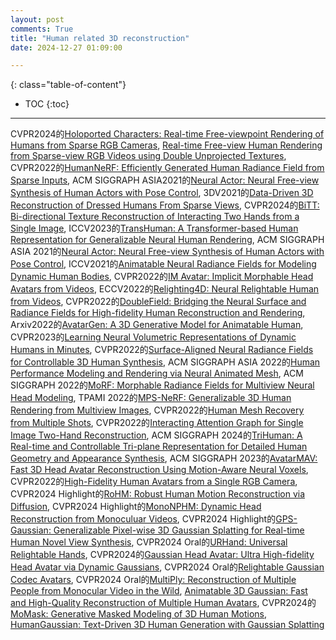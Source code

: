 ```yaml
---
layout: post
comments: True
title: "Human related 3D reconstruction"
date: 2024-12-27 01:09:00

---
```


<!--more-->

{: class="table-of-content"}
* TOC
{:toc}

---

CVPR2024的[Holoported Characters: Real-time Free-viewpoint Rendering of Humans from Sparse RGB Cameras](https://vcai.mpi-inf.mpg.de/projects/holochar/), [Real-time Free-view Human Rendering from Sparse-view RGB Videos using Double Unprojected Textures](https://vcai.mpi-inf.mpg.de/projects/DUT/), CVPR2022的[HumanNeRF: Efficiently Generated Human Radiance Field from Sparse Inputs](https://zhaofuq.github.io/humannerf/), ACM SIGGRAPH ASIA2021的[Neural Actor: Neural Free-view Synthesis of Human Actors with Pose Control](https://vcai.mpi-inf.mpg.de/projects/NeuralActor/), 3DV2021的[Data-Driven 3D Reconstruction of Dressed Humans From Sparse Views](https://pzins.github.io/publication/data-driven_3d_reconstruction/), CVPR2024的[BiTT: Bi-directional Texture Reconstruction of Interacting Two Hands from a Single Image](https://yunminjin2.github.io/projects/bitt/), ICCV2023的[TransHuman: A Transformer-based Human Representation for Generalizable Neural Human Rendering](https://pansanity666.github.io/TransHuman/), ACM SIGGRAPH ASIA 2021的[Neural Actor: Neural Free-view Synthesis of Human Actors with Pose Control](https://vcai.mpi-inf.mpg.de/projects/NeuralActor/), ICCV2021的[Animatable Neural Radiance Fields for Modeling Dynamic Human Bodies](https://zju3dv.github.io/animatable_nerf/), CVPR2022的[IM Avatar: Implicit Morphable Head Avatars from Videos](https://ait.ethz.ch/imavatar), ECCV2022的[Relighting4D: Neural Relightable Human from Videos](https://frozenburning.github.io/projects/relighting4d/), CVPR2022的[DoubleField: Bridging the Neural Surface and Radiance Fields for High-fidelity Human Reconstruction and Rendering](https://github.com/DSaurus/DoubleField), Arxiv2022的[AvatarGen: A 3D Generative Model for Animatable Human](http://jeff95.me/projects/avatargen.html), CVPR2023的[Learning Neural Volumetric Representations of Dynamic Humans in Minutes](https://zju3dv.github.io/instant_nvr/), CVPR2022的[Surface-Aligned Neural Radiance Fields for Controllable 3D Human Synthesis](https://pfnet-research.github.io/surface-aligned-nerf/), ACM SIGGRAPH ASIA 2022的[Human Performance Modeling and Rendering via Neural Animated Mesh](https://zhaofuq.github.io/NeuralAM/), ACM SIGGRAPH 2022的[MoRF: Morphable Radiance Fields for Multiview Neural Head Modeling](https://studios.disneyresearch.com/2022/07/24/morf-morphable-radiance-fields-for-multiview-neural-head-modeling/), TPAMI 2022的[MPS-NeRF: Generalizable 3D Human Rendering from Multiview Images](https://gaoxiangjun.github.io/mps_nerf/), CVPR2022的[Human Mesh Recovery from Multiple Shots](https://geopavlakos.github.io/multishot/), CVPR2022的[Interacting Attention Graph for Single Image Two-Hand Reconstruction](https://dw1010.github.io/project/IntagHand/Intaghand.html), ACM SIGGRAPH 2024的[TriHuman: A Real-time and Controllable Tri-plane Representation for Detailed Human Geometry and Appearance Synthesis](https://vcai.mpi-inf.mpg.de/projects/trihuman/), ACM SIGGRAPH 2023的[AvatarMAV: Fast 3D Head Avatar Reconstruction Using Motion-Aware Neural Voxels](https://liuyebin.com/avatarmav/), CVPR2022的[High-Fidelity Human Avatars from a Single RGB Camera](http://cic.tju.edu.cn/faculty/likun/projects/HF-Avatar/index.html), CVPR2024 Highlight的[RoHM: Robust Human Motion Reconstruction via Diffusion](https://sanweiliti.github.io/ROHM/ROHM.html), CVPR2024 Highlight的[MonoNPHM: Dynamic Head Reconstruction from Monoculuar Videos](https://simongiebenhain.github.io/MonoNPHM/), CVPR2024 Highlight的[GPS-Gaussian: Generalizable Pixel-wise 3D Gaussian Splatting for Real-time Human Novel View Synthesis](https://shunyuanzheng.github.io/GPS-Gaussian), CVPR2024 Oral的[URHand: Universal Relightable Hands](https://frozenburning.github.io/projects/urhand/), CVPR2024的[Gaussian Head Avatar: Ultra High-fidelity Head Avatar via Dynamic Gaussians](https://yuelangx.github.io/gaussianheadavatar/), CVPR2024 Oral的[Relightable Gaussian Codec Avatars](https://shunsukesaito.github.io/rgca/), CVPR2024 Oral的[MultiPly: Reconstruction of Multiple People from Monocular Video in the Wild](https://eth-ait.github.io/MultiPly/), [Animatable 3D Gaussian: Fast and High-Quality Reconstruction of Multiple Human Avatars](https://jimmyyliu.github.io/Animatable-3D-Gaussian/), CVPR2024的[MoMask: Generative Masked Modeling of 3D Human Motions](https://ericguo5513.github.io/momask/), [HumanGaussian: Text-Driven 3D Human Generation with Gaussian Splatting](https://alvinliu0.github.io/projects/HumanGaussian)
